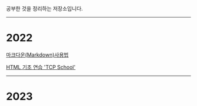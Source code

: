 공부한 것을 정리하는 저장소입니다.

--- 
# 2022  

[마크다운(Markdown)사용법](markdown.md)

[HTML 기초 연습 'TCP School'](practiceHTML.html)

---
# 2023
